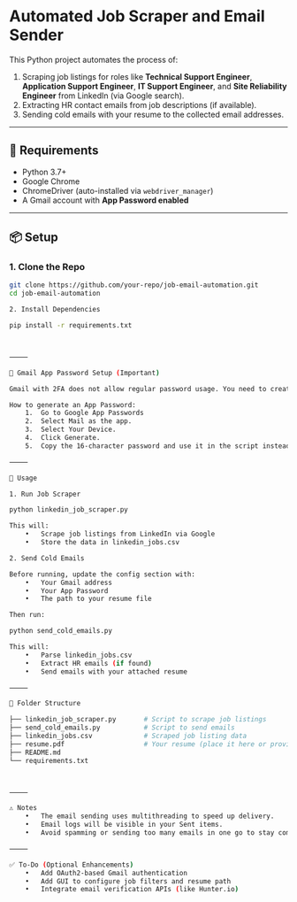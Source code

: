 # Automated Job Scraper and Email Sender

This Python project automates the process of:
1. Scraping job listings for roles like **Technical Support Engineer**, **Application Support Engineer**, **IT Support Engineer**, and **Site Reliability Engineer** from LinkedIn (via Google search).
2. Extracting HR contact emails from job descriptions (if available).
3. Sending cold emails with your resume to the collected email addresses.

---

## 🔧 Requirements

- Python 3.7+
- Google Chrome
- ChromeDriver (auto-installed via `webdriver_manager`)
- A Gmail account with **App Password enabled**

---

## 📦 Setup

### 1. Clone the Repo

```bash
git clone https://github.com/your-repo/job-email-automation.git
cd job-email-automation

2. Install Dependencies

pip install -r requirements.txt



⸻

🔐 Gmail App Password Setup (Important)

Gmail with 2FA does not allow regular password usage. You need to create an App Password.

How to generate an App Password:
	1.	Go to Google App Passwords
	2.	Select Mail as the app.
	3.	Select Your Device.
	4.	Click Generate.
	5.	Copy the 16-character password and use it in the script instead of your Gmail password.

⸻

🧠 Usage

1. Run Job Scraper

python linkedin_job_scraper.py

This will:
	•	Scrape job listings from LinkedIn via Google
	•	Store the data in linkedin_jobs.csv

2. Send Cold Emails

Before running, update the config section with:
	•	Your Gmail address
	•	Your App Password
	•	The path to your resume file

Then run:

python send_cold_emails.py

This will:
	•	Parse linkedin_jobs.csv
	•	Extract HR emails (if found)
	•	Send emails with your attached resume

⸻

📁 Folder Structure

├── linkedin_job_scraper.py       # Script to scrape job listings
├── send_cold_emails.py           # Script to send emails
├── linkedin_jobs.csv             # Scraped job listing data
├── resume.pdf                    # Your resume (place it here or provide a path)
├── README.md
└── requirements.txt



⸻

⚠️ Notes
	•	The email sending uses multithreading to speed up delivery.
	•	Email logs will be visible in your Sent items.
	•	Avoid spamming or sending too many emails in one go to stay compliant with Gmail limits.

⸻

✅ To-Do (Optional Enhancements)
	•	Add OAuth2-based Gmail authentication
	•	Add GUI to configure job filters and resume path
	•	Integrate email verification APIs (like Hunter.io)
